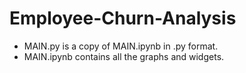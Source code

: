 # Employee-Churn-Analysis

- MAIN.py is a copy of MAIN.ipynb in .py format.
- MAIN.ipynb contains all the graphs and widgets.
